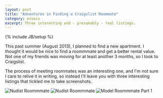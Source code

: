 ```yaml
---
layout: post
title: "Adventures in Finding a Craigslist Roommate"
category: essais
excerpt: Three interesting and - presumably - real listings.
---
```

{% include JB/setup %}

This past summer (August 2013), I planned to find a new apartment. I thought it would be nice to find a roommmate and get a better rental value. Not one of my friends was moving for at least another 3 months, so I took to Craigslist.  

The process of meeting roommates was an interesting one, and I'm not sure I care to relive it in writing, so instead I'll leave you with three interesting listings that tickled me to take screenshots.  

![Nudist Roommmate](http://www.vincentbarr.com/assets/images/roommate-ethical.png)
![Nudist Roommmate](http://www.vincentbarr.com/assets/images/roommate-nudist.png)
![Model Roommmate Part 1](http://www.vincentbarr.com/assets/images/roommate-model.png)

<a href="https://plus.google.com/+VincentBarr0?rel=author"></a>
